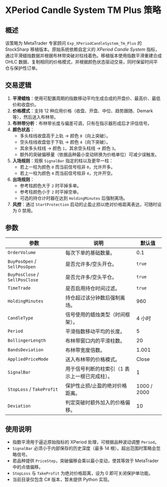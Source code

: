 # XPeriod Candle System TM Plus 策略

## 概述

该策略为 MetaTrader 专家顾问 `Exp_XPeriodCandleSystem_Tm_Plus` 的 StockSharp 移植版本。原始系统依赖自定义的 *XPeriod Candle System* 指标，通过平滑蜡烛数据并根据布林带突破对柱线着色。移植版本使用指数平滑重建合成 OHLC 数据、复制相同的价格模式，并根据颜色状态驱动交易，同时保留时间平仓与保护性订单。

## 交易逻辑

1. **平滑蜡烛**：使用可配置周期的指数移动平均生成合成的开盘价、最高价、最低价和收盘价。
2. **价格模式**：支持 12 种应用价格（收盘、开盘、中位、趋势跟随、Demark 等），然后送入布林带。
3. **布林带分析**：布林带长度与偏差可调，只有在指示器形成后才评估信号。
4. **颜色状态**：
   - 多头柱线收盘高于上轨 → 颜色 `0`（向上突破）。
   - 空头柱线收盘低于下轨 → 颜色 `4`（向下突破）。
   - 其余多头柱线 → 颜色 `1`，其余空头柱线 → 颜色 `3`。
   - 额外的突破偏移量（依据品种最小变动转换为价格单位）可减少误触发。
5. **入场规则**：观察 `SignalBar` 指定的柱以及更早一柱：
   - 若上一柱为颜色 `0` 而当前信号柱非 `0`，允许开多。
   - 若上一柱为颜色 `4` 而当前信号柱非 `4`，允许开空。
6. **出场规则**：
   - 参考柱颜色大于 `2` 时平掉多单。
   - 参考柱颜色小于 `2` 时平掉空单。
   - 可选的持仓计时器在达到 `HoldingMinutes` 后强制离场。
7. **风控**：通过 `StartProtection` 启动的止盈止损以绝对价格距离表达，可随时设为 0 禁用。

## 参数

| 参数 | 说明 | 默认值 |
|------|------|--------|
| `OrderVolume` | 每次下单的基础数量。 | 0.1 |
| `BuyPosOpen` / `SellPosOpen` | 是否允许多/空头开仓。 | `true` |
| `BuyPosClose` / `SellPosClose` | 是否允许多/空头平仓。 | `true` |
| `TimeTrade` | 是否启用持仓时间过滤。 | `true` |
| `HoldingMinutes` | 持仓超过该分钟数后强制离场。 | 960 |
| `CandleType` | 信号使用的蜡烛类型（时间框架）。 | 4 小时 |
| `Period` | 平滑指数移动平均的长度。 | 5 |
| `BollingerLength` | 布林带窗口内的平滑柱数。 | 20 |
| `BandsDeviation` | 布林带宽度倍数。 | 1.001 |
| `AppliedPriceMode` | 送入布林带的价格模式。 | Close |
| `SignalBar` | 用于信号判断的柱索引（1 表示上一根已完成柱）。 | 1 |
| `StopLoss` / `TakeProfit` | 保护性止损/止盈的绝对价格距离。 | 1000 / 2000 |
| `Deviation` | 判定突破时额外加入的价格偏移。 | 10 |

## 使用说明

- 指数平滑用于逼近原始指标的 XPeriod 处理，可根据品种波动调整 `Period`。
- `SignalBar` 必须小于内部保存的历史深度（最多 14 根）。超出范围时策略会忽略信号。
- 若品种提供 `PriceStep`，突破偏移会乘以最小变动，使其等效于 MetaTrader 中的点值偏移。
- `StopLoss` 与 `TakeProfit` 为绝对价格距离，设为 0 即可关闭保护单功能。
- 当前目录仅包含 C# 版本，暂未提供 Python 实现。
